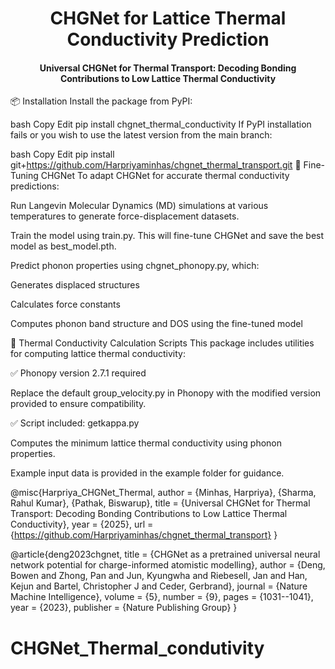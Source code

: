 <h1 align="center">CHGNet for Lattice Thermal Conductivity Prediction</h1> <h4 align="center">Universal CHGNet for Thermal Transport: Decoding Bonding Contributions to Low Lattice Thermal Conductivity </h4>
📦 Installation
Install the package from PyPI:

bash
Copy
Edit
pip install chgnet_thermal_conductivity
If PyPI installation fails or you wish to use the latest version from the main branch:

bash
Copy
Edit
pip install git+https://github.com/Harpriyaminhas/chgnet_thermal_transport.git
🔧 Fine-Tuning CHGNet
To adapt CHGNet for accurate thermal conductivity predictions:

Run Langevin Molecular Dynamics (MD) simulations at various temperatures to generate force-displacement datasets.

Train the model using train.py. This will fine-tune CHGNet and save the best model as best_model.pth.

Predict phonon properties using chgnet_phonopy.py, which:

Generates displaced structures

Calculates force constants

Computes phonon band structure and DOS using the fine-tuned model

📁 Thermal Conductivity Calculation Scripts
This package includes utilities for computing lattice thermal conductivity:

✅ Phonopy version 2.7.1 required

Replace the default group_velocity.py in Phonopy with the modified version provided to ensure compatibility.

✅ Script included: getkappa.py

Computes the minimum lattice thermal conductivity using phonon properties.

Example input data is provided in the example folder for guidance.


@misc{Harpriya_CHGNet_Thermal,
  author = {Minhas, Harpriya}, {Sharma, Rahul Kumar}, {Pathak, Biswarup},
  title = {Universal CHGNet for Thermal Transport: Decoding Bonding Contributions to Low Lattice Thermal Conductivity},
  year = {2025},
  url = {https://github.com/Harpriyaminhas/chgnet_thermal_transport}
}

@article{deng2023chgnet,
  title = {CHGNet as a pretrained universal neural network potential for charge-informed atomistic modelling},
  author = {Deng, Bowen and Zhong, Pan and Jun, Kyungwha and Riebesell, Jan and Han, Kejun and Bartel, Christopher J and Ceder, Gerbrand},
  journal = {Nature Machine Intelligence},
  volume = {5},
  number = {9},
  pages = {1031--1041},
  year = {2023},
  publisher = {Nature Publishing Group}
}
# CHGNet_Thermal_condutivity
